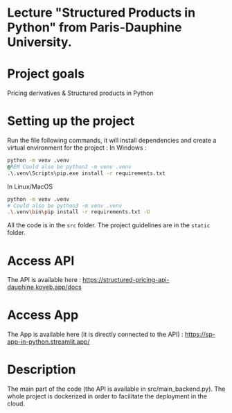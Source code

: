 # Lecture "Structured Products in Python" from Paris-Dauphine University.
# Project goals
Pricing derivatives & Structured products in Python
# Setting up the project
Run the file following commands, it will install dependencies and create a virtual environment for the project :
In Windows :
```bat
python -m venv .venv
@REM Could also be python3 -m venv .venv 
.\.venv\Scripts\pip.exe install -r requirements.txt
```
In Linux/MacOS
```bash
python -m venv .venv 
# Could also be python3 -m venv .venv 
.\.venv\bin\pip install -r requirements.txt -U
```
All the code is in the `src` folder.
The project guidelines are in the `static` folder.

# Access API
The API is available here :
https://structured-pricing-api-dauphine.koyeb.app/docs

# Access App
The App is available here (it is directly connected to the API) :
https://sp-app-in-python.streamlit.app/

# Description 
The main part of the code (the API is available in src/main_backend.py). The whole project is dockerized in order to facilitate the deployment in the cloud.